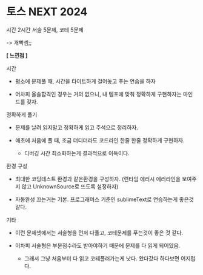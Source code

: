 # 토스 NEXT 2024

시간 2시간
서술 5문제, 코테 5문제

-> 개빡셈;;

**[ 느낀점 ]**

시간 

- 평소에 문제풀 때, 시간을 타이트하게 걸어놓고 푸는 연습을 하자

- 어차피 올솔합격인 경우는 거의 없으니, 내 템포에 맞춰 정확하게 구현하자는 마인드를 갖자.

정확하게 풀기

- 문제를 날려 읽지말고 정확하게 읽고 주석으로 정리하자.

- 애초에 처음에 풀 때, 조금 더디더라도 코드라인 한줄 한줄 정확하게 구현하자.
   
   - 디버깅 시간 최소화하는게 결과적으로 이득이다.

환경 구성 

- 최대한 코딩테스트 환경과 같은환경을 구성하자.
  (런타임 에러시 에러라인을 보여주지 않고 UnknownSource로 뜨도록 설정하자)

- 자동완성 끄는거는 기본. 프로그래머스 기준인 sublimeText로 연습하는게 좋은것 같다.

기타 

- 이런 문제셋에서는 서술형을 먼저 다풀고, 코테문제를 푸는것이 좋은 것 같다.

- 어차피 서술형은 부분점수라도 받아야하기 때문에 문제를 다 읽게 되어있음.

  - 그래서 그냥 처음부터 다 읽고 코테풀러가는게 낫다. 왔다갔다 하다보면 어지럽다.
